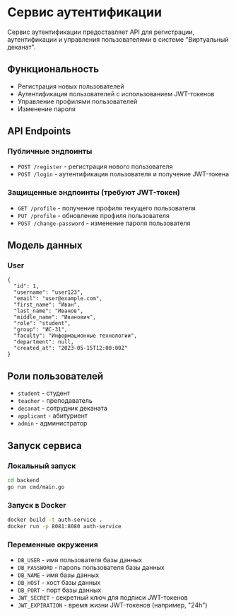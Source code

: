 # Сервис аутентификации

Сервис аутентификации предоставляет API для регистрации, аутентификации и управления пользователями в системе "Виртуальный деканат".

## Функциональность

- Регистрация новых пользователей
- Аутентификация пользователей с использованием JWT-токенов
- Управление профилями пользователей
- Изменение пароля

## API Endpoints

### Публичные эндпоинты

- `POST /register` - регистрация нового пользователя
- `POST /login` - аутентификация пользователя и получение JWT-токена

### Защищенные эндпоинты (требуют JWT-токен)

- `GET /profile` - получение профиля текущего пользователя
- `PUT /profile` - обновление профиля пользователя
- `POST /change-password` - изменение пароля пользователя

## Модель данных

### User

```
{
  "id": 1,
  "username": "user123",
  "email": "user@example.com",
  "first_name": "Иван",
  "last_name": "Иванов",
  "middle_name": "Иванович",
  "role": "student",
  "group": "ИС-31",
  "faculty": "Информационные технологии",
  "department": null,
  "created_at": "2023-05-15T12:00:00Z"
}
```

## Роли пользователей

- `student` - студент
- `teacher` - преподаватель
- `decanat` - сотрудник деканата
- `applicant` - абитуриент
- `admin` - администратор

## Запуск сервиса

### Локальный запуск

```bash
cd backend
go run cmd/main.go
```

### Запуск в Docker

```bash
docker build -t auth-service .
docker run -p 8081:8080 auth-service
```

### Переменные окружения

- `DB_USER` - имя пользователя базы данных
- `DB_PASSWORD` - пароль пользователя базы данных
- `DB_NAME` - имя базы данных
- `DB_HOST` - хост базы данных
- `DB_PORT` - порт базы данных
- `JWT_SECRET` - секретный ключ для подписи JWT-токенов
- `JWT_EXPIRATION` - время жизни JWT-токенов (например, "24h")